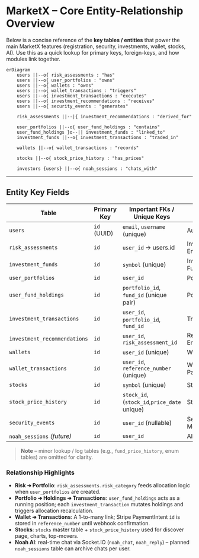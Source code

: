 # MarketX – Core Entity-Relationship Overview

Below is a concise reference of the **key tables / entities** that power the main MarketX features (registration, security, investments, wallet, stocks, AI).  Use this as a quick lookup for primary keys, foreign-keys, and how modules link together.

```mermaid
erDiagram
    users ||--o{ risk_assessments : "has"
    users ||--o{ user_portfolios : "owns"
    users ||--o{ wallets : "owns"
    users ||--o{ wallet_transactions : "triggers"
    users ||--o{ investment_transactions : "executes"
    users ||--o{ investment_recommendations : "receives"
    users ||--o{ security_events : "generates"

    risk_assessments ||--|{ investment_recommendations : "derived_for"

    user_portfolios ||--o{ user_fund_holdings : "contains"
    user_fund_holdings }o--|| investment_funds : "linked_to"
    investment_funds ||--o{ investment_transactions : "traded_in"

    wallets ||--o{ wallet_transactions : "records"

    stocks ||--o{ stock_price_history : "has_prices"

    investors {users} ||--o{ noah_sessions : "chats_with"
```

---

## Entity Key Fields

| Table | Primary Key | Important FKs / Unique Keys | Module |
|-------|-------------|------------------------------|--------|
| `users` | `id` (UUID) | `email`, `username` (unique) | Auth / Core |
| `risk_assessments` | `id` | `user_id` → users.id | Investment – Risk Engine |
| `investment_funds` | `id` | `symbol` (unique) | Investment – Funds Catalogue |
| `user_portfolios` | `id` | `user_id` | Portfolio Mgmt |
| `user_fund_holdings` | `id` | `portfolio_id`, `fund_id` (unique pair) | Portfolio Mgmt |
| `investment_transactions` | `id` | `user_id`, `portfolio_id`, `fund_id` | Trading Engine |
| `investment_recommendations` | `id` | `user_id`, `risk_assessment_id` | Recommendation Engine |
| `wallets` | `id` | `user_id` (unique) | Wallet |
| `wallet_transactions` | `id` | `user_id`, `reference_number` (unique) | Wallet / Payments |
| `stocks` | `id` | `symbol` (unique) | Stocks Module |
| `stock_price_history` | `id` | `stock_id`, (`stock_id`,`price_date` unique) | Stocks Module |
| `security_events` | `id` | `user_id` (nullable) | Security Monitoring |
| `noah_sessions` *(future)* | `id` | `user_id` | AI Assistant |

> **Note** – minor lookup / log tables (e.g., `fund_price_history`, enum tables) are omitted for clarity.

### Relationship Highlights

- **Risk ➜ Portfolio**: `risk_assessments.risk_category` feeds allocation logic when `user_portfolios` are created.
- **Portfolio ➜ Holdings ➜ Transactions**: `user_fund_holdings` acts as a running position; each `investment_transaction` mutates holdings and triggers allocation recalculation.
- **Wallet ➜ Transactions**: A 1-to-many link; Stripe PaymentIntent `id` is stored in `reference_number` until webhook confirmation.
- **Stocks**: `stocks` master table + `stock_price_history` used for discover page, charts, top-movers.
- **Noah AI**: real-time chat via Socket.IO (`noah_chat`, `noah_reply`) – planned `noah_sessions` table can archive chats per user. 